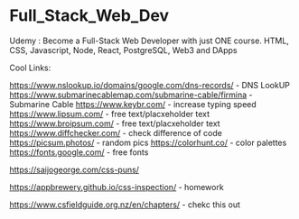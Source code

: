 # Full_Stack_Web_Dev
Udemy : Become a Full-Stack Web Developer with just ONE course. HTML, CSS, Javascript, Node, React, PostgreSQL, Web3 and DApps


Cool Links:

https://www.nslookup.io/domains/google.com/dns-records/ - DNS LookUP
https://www.submarinecablemap.com/submarine-cable/firmina - Submarine Cable
https://www.keybr.com/ - increase typing speed
https://www.lipsum.com/ - free text/placxeholder text
https://www.broipsum.com/ - free text/placxeholder text
https://www.diffchecker.com/ - check difference of code
https://picsum.photos/ - random pics
https://colorhunt.co/ - color palettes
https://fonts.google.com/ - free fonts

https://saijogeorge.com/css-puns/

https://appbrewery.github.io/css-inspection/ - homework

https://www.csfieldguide.org.nz/en/chapters/ - chekc this out











